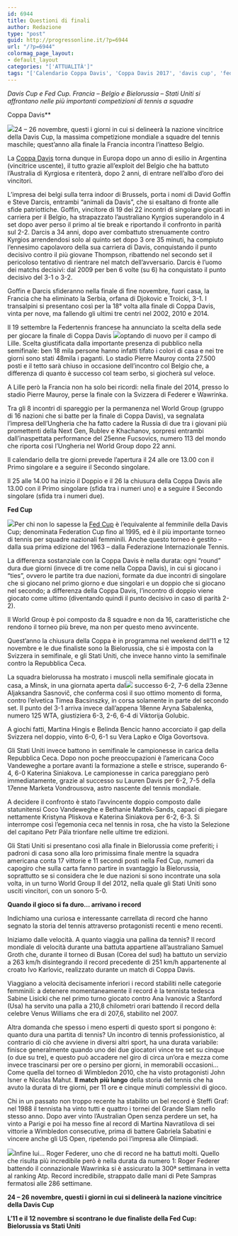 ```yaml
---
id: 6944
title: Questioni di finali
author: Redazione
type: "post"
guid: http://progressonline.it/?p=6944
url: "/?p=6944"
colormag_page_layout:
- default_layout
categories: "['ATTUALITÀ']"
tags: "['Calendario Coppa Davis', 'Coppa Davis 2017', 'davis cup', 'fed cup', 'partite coppa Davis', 'Partite Fed Cup', 'tennis']"
---
```


*Davis Cup e Fed Cup. Francia – Belgio e Bielorussia – Stati Uniti si affrontano nelle più importanti competizioni di tennis a squadre*

 Coppa Davis**

![](https://progressonline.it/wp-content/uploads/2017/10/coppa-davis-francia-1-300x197.jpg)24 – 26 novembre, questi i giorni in cui si delineerà la nazione vincitrice della Davis Cup, la massima competizione mondiale a squadre del tennis maschile; quest’anno alla finale la Francia incontra l’inatteso Belgio.

La [Coppa Davis](https://www.daviscup.com/) torna dunque in Europa dopo un anno di esilio in Argentina (vincitrice uscente), il tutto grazie all’exploit del Belgio che ha battuto l’Australia di Kyrgiosa e ritenterà, dopo 2 anni, di entrare nell’albo d’oro dei vincitori.

L’impresa dei belgi sulla terra indoor di Brussels, porta i nomi di David Goffin e Steve Darcis, entrambi “animali da Davis”, che si esaltano di fronte alle sfide patriottiche. Goffin, vincitore di 19 dei 22 incontri di singolare giocati in carriera per il Belgio, ha strapazzato l’australiano Kyrgios superandolo in 4 set dopo aver perso il primo al tie break e riportando il confronto in parità sul 2-2. Darcis a 34 anni, dopo aver combattuto strenuamente contro Kyrgios arrendendosi solo al quinto set dopo 3 ore 35 minuti, ha compiuto l’ennesimo capolavoro della sua carriera di Davis, conquistando il punto decisivo contro il più giovane Thompson, ribattendo nel secondo set il pericoloso tentativo di rientrare nel match dell’avversario. Darcis è l’uomo dei matchs decisivi: dal 2009 per ben 6 volte (su 6) ha conquistato il punto decisivo del 3-1 o 3-2.

Goffin e Darcis sfideranno nella finale di fine novembre, fuori casa, la Francia che ha eliminato la Serbia, orfana di Djokovic e Troicki, 3-1. I transalpini si presentano così per la 18° volta alla finale di Coppa Davis, vinta per nove, ma fallendo gli ultimi tre centri nel 2002, 2010 e 2014.

Il 19 settembre la Federtennis francese ha annunciato la scelta della sede per giocare la finale di Coppa Davis ![](https://progressonline.it/wp-content/uploads/2017/10/Belgian-Davis-Cup-team-e1505278776285-300x199.png)optando di nuovo per il campo di Lille. Scelta giustificata dalla importante presenza di pubblico nella semifinale: ben 18 mila persone hanno infatti tifato i colori di casa e nei tre giorni sono stati 48mila i paganti. Lo stadio Pierre Mauroy conta 27.500 posti e il tetto sarà chiuso in occasione dell’incontro col Belgio che, a differenza di quanto è successo col team serbo, si giocherà sul veloce.

A Lille però la Francia non ha solo bei ricordi: nella finale del 2014, presso lo stadio Pierre Mauroy, perse la finale con la Svizzera di Federer e Wawrinka.

Tra gli 8 incontri di spareggio per la permanenza nel World Group (gruppo di 16 nazioni che si batte per la finale di Coppa Davis), va segnalata l’impresa dell’Ungheria che ha fatto cadere la Russia di due tra i giovani più promettenti della Next Gen, Rublev e Khachanov, sorpresi entrambi dall’inaspettata performance del 25enne Fucsovics, numero 113 del mondo che riporta così l’Ungheria nel World Group dopo 22 anni.

Il calendario della tre giorni prevede l’apertura il 24 alle ore 13.00 con il Primo singolare e a seguire il Secondo singolare.

Il 25 alle 14.00 ha inizio il Doppio e il 26 la chiusura della Coppa Davis alle 13.00 con il Primo singolare (sfida tra i numeri uno) e a seguire il Secondo singolare (sfida tra i numeri due).

**Fed Cup**

![](https://progressonline.it/wp-content/uploads/2017/10/Fed-Cup-img25674_668-300x169.jpg)Per chi non lo sapesse la [Fed Cup](https://www.fedcup.com/) è l’equivalente al femminile della Davis Cup; denominata Federation Cup fino al 1995, ed è il più importante torneo di tennis per squadre nazionali femminili. Anche questo torneo è gestito – dalla sua prima edizione del 1963 – dalla Federazione Internazionale Tennis.

La differenza sostanziale con la Coppa Davis è nella durata: ogni “round” dura due giorni (invece di tre come nella Coppa Davis), in cui si giocano i “ties”, ovvero le partite tra due nazioni, formate da due incontri di singolare che si giocano nel primo giorno e due singolari e un doppio che si giocano nel secondo; a differenza della Coppa Davis, l’incontro di doppio viene giocato come ultimo (diventando quindi il punto decisivo in caso di parità 2-2).

Il World Group è poi composto da 8 squadre e non da 16, caratteristiche che rendono il torneo più breve, ma non per questo meno avvincente.

Quest’anno la chiusura della Coppa è in programma nel weekend dell’11 e 12 novembre e le due finaliste sono la Bielorussia, che si è imposta con la Svizzera in semifinale, e gli Stati Uniti, che invece hanno vinto la semifinale contro la Repubblica Ceca.

La squadra bielorussa ha mostrato i muscoli nella semifinale giocata in casa, a Minsk, in una giornata aperta dal![](https://progressonline.it/wp-content/uploads/2017/10/fed-cup-belarus-300x198.jpg) successo 6-2, 7-6 della 23enne Aljaksandra Sasnovič, che conferma così il suo ottimo momento di forma, contro l’elvetica Timea Bacsinszky, in corsa solamente in parte del secondo set. Il punto del 3-1 arriva invece dall’appena 18enne Aryna Sabalenka, numero 125 WTA, giustiziera 6-3, 2-6, 6-4 di Viktorija Golubic.

A giochi fatti, Martina Hingis e Belinda Bencic hanno accorciato il gap della Svizzera nel doppio, vinto 6-0, 6-1 su Vera Lapko e Olga Govortsova.

Gli Stati Uniti invece battono in semifinale le campionesse in carica della Repubblica Ceca. Dopo non poche preoccupazioni è l’americana Coco Vandeweghe a portare avanti la formazione a stelle e strisce, superando 6-4, 6-0 Katerina Siniakova. Le campionesse in carica pareggiano però immediatamente, grazie al successo su Lauren Davis per 6-2, 7-5 della 17enne Marketa Vondrousova, astro nascente del tennis mondiale.

A decidere il confronto è stato l’avvincente doppio composto dalle statunitensi Coco Vandeweghe e Bethanie Mattek-Sands, capaci di piegare nettamente Kristyna Pliskova e Katerina Siniakova per 6-2, 6-3. Si interrompe così l’egemonia ceca nel tennis in rosa, che ha visto la Selezione del capitano Petr Pála trionfare nelle ultime tre edizioni.

Gli Stati Uniti si presentano così alla finale in Bielorussia come preferiti; i padroni di casa sono alla loro primissima finale mentre la squadra americana conta 17 vittorie e 11 secondi posti nella Fed Cup, numeri da capogiro che sulla carta fanno partire in svantaggio la Bielorussia, soprattutto se si considera che le due nazioni si sono incontrate una sola volta, in un turno World Group II del 2012, nella quale gli Stati Uniti sono usciti vincitori, con un sonoro 5-0.

**Quando il gioco si fa duro… arrivano i record**

Indichiamo una curiosa e interessante carrellata di record che hanno segnato la storia del tennis attraverso protagonisti recenti e meno recenti.

Iniziamo dalle velocità. A quanto viaggia una pallina da tennis? Il record mondiale di velocità durante una battuta appartiene all’australiano Samuel Groth che, durante il torneo di Busan (Corea del sud) ha battuto un servizio a 263 km/h disintegrando il record precedente di 251 km/h appartenente al croato Ivo Karlovic, realizzato durante un match di Coppa Davis.

Viaggiano a velocità decisamente inferiori i record stabiliti nelle categorie femminili: a detenere momentaneamente il record è la tennista tedesca Sabine Lisicki che nel primo turno giocato contro Ana Ivanovic a Stanford (Usa) ha servito una palla a 210,8 chilometri orari battendo il record della celebre Venus Williams che era di 207,6, stabilito nel 2007.

Altra domanda che spesso i meno esperti di questo sport si pongono è: quanto dura una partita di tennis? Un incontro di tennis professionistico, al contrario di ciò che avviene in diversi altri sport, ha una durata variabile: finisce generalmente quando uno dei due giocatori vince tre set su cinque (o due su tre), e questo può accadere nel giro di circa un’ora e mezza come invece trascinarsi per ore o persino per giorni, in memorabili occasioni… Come quella del torneo di Wimbledon 2010, che ha visto protagonisti John Isner e Nicolas Mahut. **Il match più lungo** della storia del tennis che ha avuto la durata di tre giorni, per 11 ore e cinque minuti complessivi di gioco.

Chi in un passato non troppo recente ha stabilito un bel record è Steffi Graf: nel 1988 il tennista ha vinto tutti e quattro i tornei del Grande Slam nello stesso anno. Dopo aver vinto l’Australian Open senza perdere un set, ha vinto a Parigi e poi ha messo fine al record di Martina Navratilova di sei vittorie a Wimbledon consecutive, prima di battere Gabriela Sabatini e vincere anche gli US Open, ripetendo poi l’impresa alle Olimpiadi.

![](https://progressonline.it/wp-content/uploads/2017/10/1280px-Roger_Federer_Doha-300x189.jpg)Infine lui… Roger Federer, uno che di record ne ha battuti molti. Quello che risulta più incredibile però è nella durata da numero 1: Roger Federer battendo il connazionale Wawrinka si è assicurato la 300ª settimana in vetta al ranking Atp. Record incredibile, strappato dalle mani di Pete Sampras fermatosi alle 286 settimane.

**24 – 26 novembre, questi i giorni in cui si delineerà la nazione vincitrice della Davis Cup**

**L’11 e il 12 novembre si scontrano le due finaliste della Fed Cup: Bielorussia vs Stati Uniti**